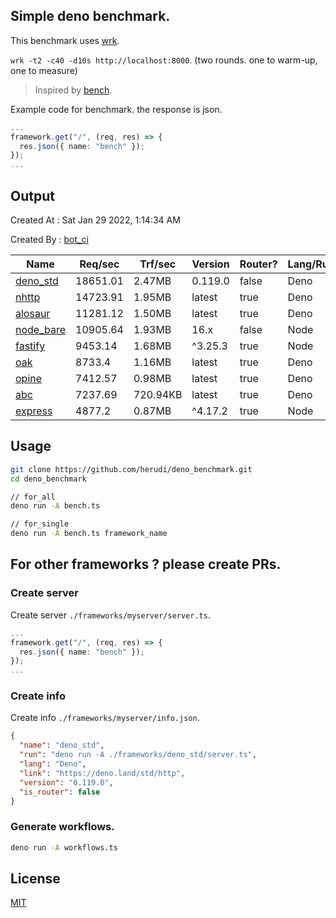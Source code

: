 ## Simple deno benchmark.
This benchmark uses [wrk](https://github.com/wg/wrk).

`wrk -t2 -c40 -d10s http://localhost:8000`. (two rounds. one to warm-up, one to measure)

> Inspired by [bench](https://github.com/denosaurs/bench).

Example code for benchmark. the response is json.
```ts
...
framework.get("/", (req, res) => {
  res.json({ name: "bench" });
});
...
```

## Output
Created At : Sat Jan 29 2022, 1:14:34 AM

Created By : [bot_ci](https://github.com/herudi/deno_benchmarks/commits?author=github-actions%5Bbot%5D)

|Name|Req/sec|Trf/sec|Version|Router?|Lang/Runtime|
|----|----|----|----|----|----|
|[deno_std](https://deno.land/std/http)|18651.01|2.47MB|0.119.0|false|Deno|
|[nhttp](https://github.com/nhttp/nhttp)|14723.91|1.95MB|latest|true|Deno|
|[alosaur](https://github.com/alosaur/alosaur)|11281.12|1.50MB|latest|true|Deno|
|[node_bare](https://nodejs.org)|10905.64|1.93MB|16.x|false|Node|
|[fastify](https://github.com/fastify/fastify)|9453.14|1.68MB|^3.25.3|true|Node|
|[oak](https://github.com/oakserver/oak)|8733.4|1.16MB|latest|true|Deno|
|[opine](https://github.com/cmorten/opine)|7412.57|0.98MB|latest|true|Deno|
|[abc](https://deno.land/x/abc)|7237.69|720.94KB|latest|true|Deno|
|[express](https://github.com/expressjs/express)|4877.2|0.87MB|^4.17.2|true|Node|


## Usage
```bash
git clone https://github.com/herudi/deno_benchmark.git
cd deno_benchmark

// for_all
deno run -A bench.ts

// for_single
deno run -A bench.ts framework_name
```
## For other frameworks ? please create PRs.
### Create server
Create server `./frameworks/myserver/server.ts`.
```ts
...
framework.get("/", (req, res) => {
  res.json({ name: "bench" });
});
...
```
### Create info
Create info `./frameworks/myserver/info.json`.
```json
{
  "name": "deno_std",
  "run": "deno run -A ./frameworks/deno_std/server.ts",
  "lang": "Deno",
  "link": "https://deno.land/std/http",
  "version": "0.119.0",
  "is_router": false
}
```
### Generate workflows.
```bash
deno run -A workflows.ts
```
## License

[MIT](LICENSE)

